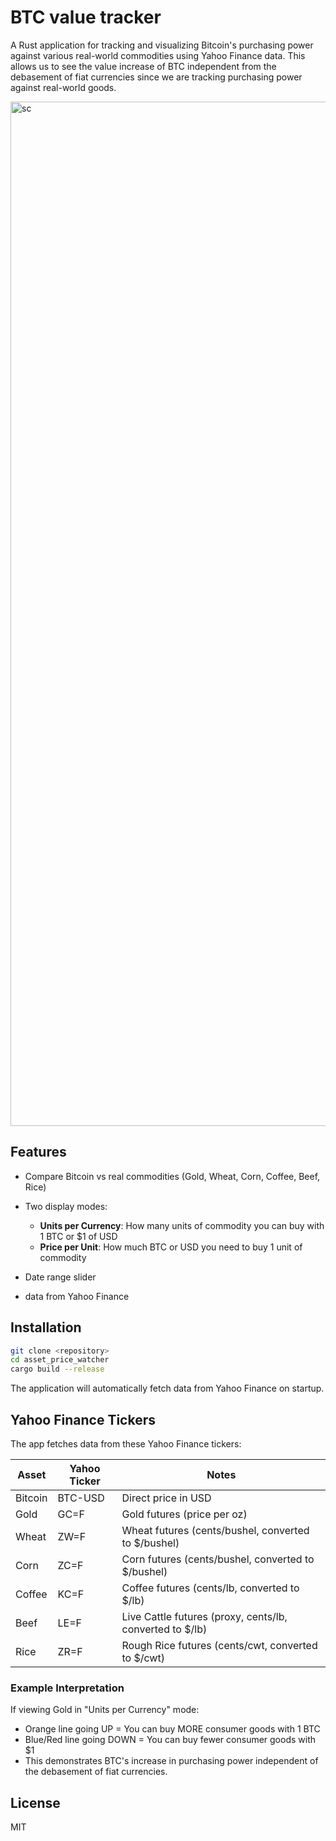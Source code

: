 # BTC value tracker

A Rust application for tracking and visualizing Bitcoin's purchasing power against various real-world commodities using Yahoo Finance data. This allows us to see the value increase of BTC independent from the debasement of fiat currencies since we are tracking purchasing power against real-world goods.

<img width="2880" height="1639" alt="sc" src="https://github.com/user-attachments/assets/9de50e93-9324-4200-b973-38b1fe805b96" />

## Features

- Compare Bitcoin vs real commodities (Gold, Wheat, Corn, Coffee, Beef, Rice)
- Two display modes: 

  - **Units per Currency**: How many units of commodity you can buy with 1 BTC or $1 of USD
  - **Price per Unit**: How much BTC or USD you need to buy 1 unit of commodity
- Date range slider
- data from Yahoo Finance

## Installation

```bash
git clone <repository>
cd asset_price_watcher
cargo build --release
```

The application will automatically fetch data from Yahoo Finance on startup.

## Yahoo Finance Tickers

The app fetches data from these Yahoo Finance tickers:

| Asset | Yahoo Ticker | Notes |
|-------|-------------|--------|
| Bitcoin | BTC-USD | Direct price in USD |
| Gold | GC=F | Gold futures (price per oz) |
| Wheat | ZW=F | Wheat futures (cents/bushel, converted to $/bushel) |
| Corn | ZC=F | Corn futures (cents/bushel, converted to $/bushel) |
| Coffee | KC=F | Coffee futures (cents/lb, converted to $/lb) |
| Beef | LE=F | Live Cattle futures (proxy, cents/lb, converted to $/lb) |
| Rice | ZR=F | Rough Rice futures (cents/cwt, converted to $/cwt) |


### Example Interpretation

If viewing Gold in "Units per Currency" mode:
- Orange line going UP = You can buy MORE consumer goods with 1 BTC
- Blue/Red line going DOWN = You can buy fewer consumer goods with $1
- This demonstrates BTC's increase in purchasing power independent of the debasement of fiat currencies.


## License

MIT
